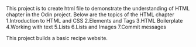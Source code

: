 This project is to create html file to demonstrate  the understanding of HTML chapter in the Odin project.
Below are the topics of the HTML chapter
1.Introduction to HTML and CSS
2.Elements and Tags
3.HTML Boilerplate
4.Working with text
5.Lists
6.Lists and Images
7.Commit messages

This project builds a basic recipe website.

